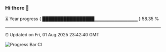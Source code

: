 ### Hi there 👋

⏳ Year progress { █████████████████▁▁▁▁▁▁▁▁▁▁▁▁▁ } 58.35 %

---

⏰ Updated on Fri, 01 Aug 2025 23:42:40 GMT

![Progress Bar CI](https://github.com/IshwaranRudhara/GIT-ACTION/workflows/Progress%20Bar%20CI/badge.svg)
